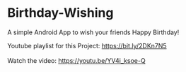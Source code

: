# Birthday-Wishing
A simple Android App to wish your friends Happy Birthday!

Youtube playlist for this Project: https://bit.ly/2DKn7N5
</br>
</br>
Watch the video: https://youtu.be/YV4i_ksoe-Q
